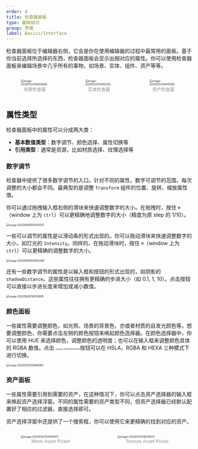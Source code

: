 ```yaml
---
order: 4
title: 检查器面板
type: 基础知识
group: 界面
label: Basics/Interface
---
```


检查器面板位于编辑器右侧，它会是你在使用编辑器的过程中最常用的面板。基于你当前选择所选择的东西，检查器面板会显示出相对应的属性。你可以使用检查器面板来编辑场景中几乎所有的事物，如场景、实体、组件、资产等等。

<div style="display: flex; gap: 20px;">
  <figure style="flex:1;">
  <img src="https://gw.alipayobjects.com/zos/OasisHub/e5c728d7-02f7-4f2a-bfff-799324db54a1/image-20240122144004260.png" alt="image-20240122144004260" style="zoom:50%;" />
  <figcaption style="text-align:center; color: #889096;font-size:12px">场景检查器</figcaption>
	</figure>
  <figure style="flex:1;">
    <img src="https://gw.alipayobjects.com/zos/OasisHub/814940b3-147c-4d08-9223-dd7721a7c069/image-20240122144102202.png" alt="image-20240122144102202" style="zoom:50%;" />
    <figcaption style="text-align:center; color: #889096;font-size:12px">实体检查器</figcaption>
  </figure>
  <figure style="flex:1;">
    <img src="https://gw.alipayobjects.com/zos/OasisHub/708b77a1-a666-4573-a021-697a001c27c0/image-20240122144141450.png" alt="image-20240122144141450" style="zoom:50%;" />
    <figcaption style="text-align:center; color: #889096;font-size:12px">资产检查器</figcaption>
  </figure>
</div>


## 属性类型

检查器面板中的属性可以分成两大类：

- **基本数值类型**：数字调节、颜色选择、属性切换等
- **引用类型**：通常是资源，比如材质选择、纹理选择等

### 数字调节

检查器中提供了很多数字调节的入口。针对不同的属性，数字可调节的范围，每次调整的大小都会不同。最典型的是调整 `Transform` 组件的位置、旋转、缩放属性值。

你可以通过拖拽输入框右侧的滑块来快速调整数字的大小。在拖拽时，按住 `⌘`（window 上为 `ctrl`）可以更精确地调整数字的大小（精度为原 step 的 1/10）。

<img src="https://gw.alipayobjects.com/zos/OasisHub/252b0426-036b-4950-a90e-24680837fc74/image-20230926105543072.png" alt="image-20230926105543072" style="zoom:50%;" />

一些可以调节的属性是以滑动条的形式出现的。你可以拖动滑块来快速调整数字的大小，如灯光的 `Intensity`。同样的，在拖动滑块时，按住 `⌘`（window 上为 `ctrl`）可以更精确的调整数字的大小。

<img src="https://gw.alipayobjects.com/zos/OasisHub/1cbd4aa5-3cf6-4358-af31-043d93b82d20/image-20230926105935206.png" alt="image-20230926105935206" style="zoom:50%;" />

还有一些数字调节的属性是以输入框和按钮的形式出现的，如阴影的 `shadowDistance`。这些属性往往拥有更精确的步进大小（如 0.1, 1, 10）。点击按钮可以直接以步进长度来增加或减小数值。

<img src="https://gw.alipayobjects.com/zos/OasisHub/e00085ab-60c9-43d0-b012-f1754406ada1/image-20230926110053695.png" alt="image-20230926110053695" style="zoom:50%;" />

### 颜色面板

一些属性需要调整颜色，如光照、场景的背景色，亦或者材质的自发光颜色等。想要调整颜色，你需要点击左侧的颜色按钮来唤起颜色选择器。在颜色选择器中，你可以使用 HUE 来选择颜色，调整颜色的透明度；也可以在输入框来调整颜色具体的 RGBA 数值。点击 <img src="https://gw.alipayobjects.com/zos/OasisHub/dc030a4b-8813-4ea2-acb0-549c04363b1d/image-20230926110451443.png" alt="image-20230926110451443" style="zoom: 33%;" />按钮可以在 HSLA，RGBA 和 HEXA 三种模式下进行切换。

<img src="https://gw.alipayobjects.com/zos/OasisHub/b6a6835c-1c11-4a5a-a62a-58117ffab872/image-20240122143848061.png" alt="image-20240122143848061" style="zoom:50%;" />

### 资产面板

一些属性需要引用到需要的资产，在这种情况下，你可以点击资产选择器的输入框来唤起资产选择浮窗。不同的属性需要的资产类型不同，但资产选择器已经默认配置好了相应的过滤器，直接选择即可。

资产选择浮窗中还提供了一个搜索框，你可以使用它来更精确的找到对应的资产。

<div style="display: flex; gap: 20px;">
  <figure style="flex:1;">
  <img src="https://gw.alipayobjects.com/zos/OasisHub/e2d0e8fd-7926-4c6b-b7bf-b0e712649855/image-20240122143554973.png" alt="image-20240122143554973" style="zoom:50%;" />
  <figcaption style="text-align:center; color: #889096;font-size:12px">Mesh Asset Picker</figcaption>
	</figure>
  <figure style="flex:1;">
    <img src="https://gw.alipayobjects.com/zos/OasisHub/f456c74e-b8ba-4bd6-9cf9-4f907535af26/image-20240122134039213.png" alt="image-20240122134039213" style="zoom:50%;" />
    <figcaption style="text-align:center; color: #889096;font-size:12px">Texture Asset Picker</figcaption>
  </figure>
</div>

